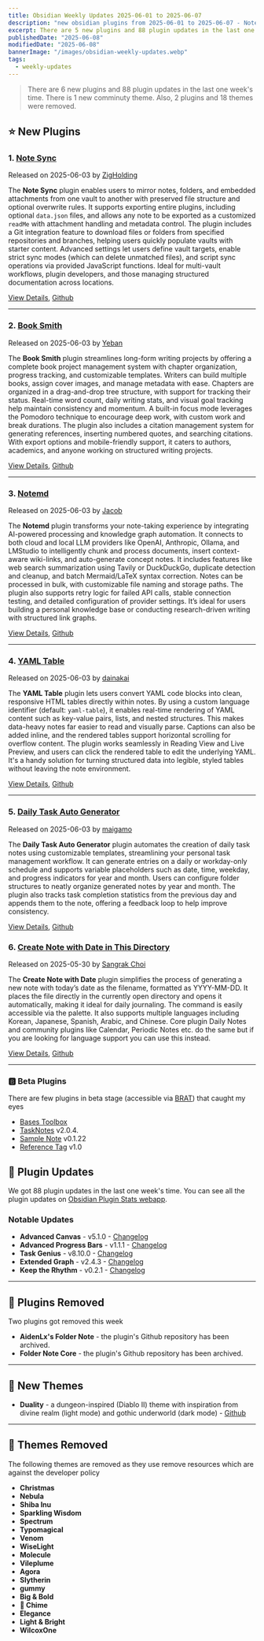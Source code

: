```yaml
---
title: Obsidian Weekly Updates 2025-06-01 to 2025-06-07
description: "new obsidian plugins from 2025-06-01 to 2025-06-07 - Note Sync, Book Smith, Notemd, YAML Table, Daily Task Auto Generator"
excerpt: There are 5 new plugins and 88 plugin updates in the last one week's time.
publishedDate: "2025-06-08"
modifiedDate: "2025-06-08"
bannerImage: "/images/obsidian-weekly-updates.webp"
tags: 
  - weekly-updates
---
```


> There are 6 new plugins and 88 plugin updates in the last one week's time. There is 1 new comminuty theme. Also, 2 plugins and 18 themes were removed.


## ⭐ New Plugins

### 1. [Note Sync](/plugins/note-sync)

Released on 2025-06-03 by [ZigHolding](https://github.com/zigholding)

The **Note Sync** plugin enables users to mirror notes, folders, and embedded attachments from one vault to another with preserved file structure and optional overwrite rules. It supports exporting entire plugins, including optional `data.json` files, and allows any note to be exported as a customized `readMe` with attachment handling and metadata control. The plugin includes a Git integration feature to download files or folders from specified repositories and branches, helping users quickly populate vaults with starter content. Advanced settings let users define vault targets, enable strict sync modes (which can delete unmatched files), and script sync operations via provided JavaScript functions. Ideal for multi-vault workflows, plugin developers, and those managing structured documentation across locations.

[View Details](/plugins/note-sync), [Github](https://github.com/zigholding/obsidian-notesync-plugin)

---

### 2. [Book Smith](/plugins/book-smith)

Released on 2025-06-03 by [Yeban](https://github.com/Yeban8090)

The **Book Smith** plugin streamlines long-form writing projects by offering a complete book project management system with chapter organization, progress tracking, and customizable templates. Writers can build multiple books, assign cover images, and manage metadata with ease. Chapters are organized in a drag-and-drop tree structure, with support for tracking their status. Real-time word count, daily writing stats, and visual goal tracking help maintain consistency and momentum. A built-in focus mode leverages the Pomodoro technique to encourage deep work, with custom work and break durations. The plugin also includes a citation management system for generating references, inserting numbered quotes, and searching citations. With export options and mobile-friendly support, it caters to authors, academics, and anyone working on structured writing projects.

[View Details](/plugins/book-smith), [Github](https://github.com/Yeban8090/book-smith)

---

### 3. [Notemd](/plugins/notemd)

Released on 2025-06-03 by [Jacob](https://github.com/Jacobinwwey)

The **Notemd** plugin transforms your note-taking experience by integrating AI-powered processing and knowledge graph automation. It connects to both cloud and local LLM providers like OpenAI, Anthropic, Ollama, and LMStudio to intelligently chunk and process documents, insert context-aware wiki-links, and auto-generate concept notes. It includes features like web search summarization using Tavily or DuckDuckGo, duplicate detection and cleanup, and batch Mermaid/LaTeX syntax correction. Notes can be processed in bulk, with customizable file naming and storage paths. The plugin also supports retry logic for failed API calls, stable connection testing, and detailed configuration of provider settings. It’s ideal for users building a personal knowledge base or conducting research-driven writing with structured link graphs.

[View Details](/plugins/notemd), [Github](https://github.com/Jacobinwwey/obsidian-NotEMD)

---

### 4. [YAML Table](/plugins/yaml-table)

Released on 2025-06-03 by [dainakai](https://github.com/dainakai)

The **YAML Table** plugin lets users convert YAML code blocks into clean, responsive HTML tables directly within notes. By using a custom language identifier (default: `yaml-table`), it enables real-time rendering of YAML content such as key-value pairs, lists, and nested structures. This makes data-heavy notes far easier to read and visually parse. Captions can also be added inline, and the rendered tables support horizontal scrolling for overflow content. The plugin works seamlessly in Reading View and Live Preview, and users can click the rendered table to edit the underlying YAML. It's a handy solution for turning structured data into legible, styled tables without leaving the note environment.

[View Details](/plugins/yaml-table), [Github](https://github.com/dainakai/obsidian-yaml-table)

---

### 5. [Daily Task Auto Generator](/plugins/daily-task-auto-generator)

Released on 2025-06-03 by [maigamo](https://github.com/maigamo)

The **Daily Task Auto Generator** plugin automates the creation of daily task notes using customizable templates, streamlining your personal task management workflow. It can generate entries on a daily or workday-only schedule and supports variable placeholders such as date, time, weekday, and progress indicators for year and month. Users can configure folder structures to neatly organize generated notes by year and month. The plugin also tracks task completion statistics from the previous day and appends them to the note, offering a feedback loop to help improve consistency.

[View Details](/plugins/daily-task-auto-generator), [Github](https://github.com/maigamo/daily-task-auto-generator)

### 6. [Create Note with Date in This Directory](/plugins/create-note-with-date)

Released on 2025-05-30 by [Sangrak Choi](https://github.com/kargnas)

The **Create Note with Date** plugin simplifies the process of generating a new note with today’s date as the filename, formatted as YYYY-MM-DD. It places the file directly in the currently open directory and opens it automatically, making it ideal for daily journaling. The command is easily accessible via the palette. It also supports multiple languages including Korean, Japanese, Spanish, Arabic, and Chinese. Core plugin Daily Notes and community plugins like Calendar, Periodic Notes etc. do the same but if you are looking for language support you can use this instead.

[View Details](/plugins/create-note-with-date), [Github](https://github.com/kargnas/obsidian-create-note-with-date)

---

### 🅱️ Beta Plugins

There are few plugins in beta stage (accessible via [BRAT](https://github.com/TfTHacker/obsidian42-brat)) that caught my eyes

- [Bases Toolbox](https://github.com/Quorafind/Bases-Toolbox)
- [TaskNotes](https://github.com/callumalpass/tasknotes) v2.0.4.
- [Sample Note](https://github.com/Bryce-Davidson/sample-note) v0.1.22
- [Reference Tag](https://github.com/Eflores89/obsidian-reference-tags-plugin) v1.0

## 🔁 Plugin Updates

We got 88 plugin updates in the last one week's time. You can see all the plugin updates on [Obsidian Plugin Stats webapp](/updates).

### Notable Updates

- **Advanced Canvas** - v5.1.0 - [Changelog](https://github.com/Developer-Mike/obsidian-advanced-canvas/releases/tag/5.1.0)
- **Advanced Progress Bars** - v1.1.1 - [Changelog](https://github.com/cactuzhead/Advanced-Progress-Bars/releases/tag/1.1.1)
- **Task Genius** - v8.10.0 - [Changelog](https://github.com/Quorafind/Obsidian-Task-Genius/releases/tag/8.10.1)
- **Extended Graph** - v2.4.3 - [Changelog](https://github.com/ElsaTam/obsidian-extended-graph/releases/tag/2.4.3)
- **Keep the Rhythm** - v0.2.1 - [Changelog](https://github.com/benjaminezequiel/keep-the-rhythm/releases/tag/0.2.1)

---

## 🫡 Plugins Removed

Two plugins got removed this week

- **AidenLx's Folder Note** - the plugin's Github repository has been archived.
- **Folder Note Core** - the plugin's Github repository has been archived.

---

## 🎨 New Themes

- **Duality** - a dungeon-inspired (Diablo II) theme with inspiration from divine realm (light mode) and gothic underworld (dark mode) - [Github](https://github.com/CascadeThemes/Duality)

---

## 🫡 Themes Removed

The following themes are removed as they use remove resources which are against the developer policy 

- **Christmas**
- **Nebula**
- **Shiba Inu**
- **Sparkling Wisdom**
- **Spectrum**
- **Typomagical**
- **Venom**
- **WiseLight**
- **Molecule**
- **Vileplume**
- **Agora**
- **Slytherin**
- **gummy**
- **Big & Bold**
- **🔔 Chime**
- **Elegance**
- **Light & Bright**
- **WilcoxOne**
